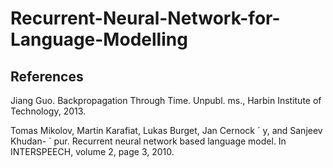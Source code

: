 # Recurrent-Neural-Network-for-Language-Modelling

## References
Jiang Guo. Backpropagation Through Time. Unpubl. ms., Harbin Institute of Technology,
2013.

Tomas Mikolov, Martin Karafiat, Lukas Burget, Jan Cernock ´ y, and Sanjeev Khudan- `
pur. Recurrent neural network based language model. In INTERSPEECH, volume 2,
page 3, 2010.
